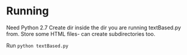 # Running

Need Python 2.7
Create dir inside the dir you are running textBased.py from.
Store some HTML files- can create subdirectories too.

Run `python textBased.py`